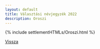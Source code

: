 ```yaml
---
layout: default
title: Választási névjegyzék 2022
description: Oroszi
---
```


{% include settlementHTMLs/Oroszi.html %}

[Vissza](../)